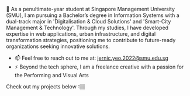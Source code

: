 <!--
**je-rnic/je-rnic** is a ✨ _special_ ✨ repository because its `README.md` (this file) appears on your GitHub profile.

Here are some ideas to get you started:

- 🔭 I’m currently working on ...
- 🌱 I’m currently learning ...
- 👯 I’m looking to collaborate on ...
- 🤔 I’m looking for help with ...
- 💬 Ask me about ...
- 📫 How to reach me: ...
- 😄 Pronouns: ...
- ⚡ Fun fact: ...
-->
🌱 As a penultimate-year student at Singapore Management University (SMU), I am pursuing a Bachelor’s degree in Information Systems with a dual-track major in 'Digitalisation & Cloud Solutions' and 'Smart-City Management & Technology'. Through my studies, I have developed expertise in web applications, urban infrastructure, and digital transformation strategies, positioning me to contribute to future-ready organizations seeking innovative solutions.
- 📫 Feel free to reach out to me at: jernic.yeo.2022@smu.edu.sg
- ⚡ Beyond the tech sphere, I am a freelance creative with a passion for the Performing and Visual Arts

Check out my projects below 👇🏽


